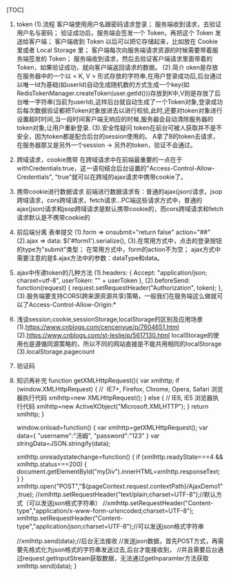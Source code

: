 [TOC]
1. token
	(1).流程
		客户端使用用户名跟密码请求登录；
		服务端收到请求，去验证用户名与密码；
		验证成功后，服务端会签发一个 Token，再把这个 Token 发送给客户端；
		客户端收到 Token 以后可以把它存储起来，比如放在 Cookie 里或者 Local Storage 里；
		客户端每次向服务端请求资源的时候需要带着服务端签发的 Token；
		服务端收到请求，然后去验证客户端请求里面带着的Token，如果验证成功，就向客户端返回请求的数据。
	(2).简介
		oken是存放在服务器中的一个以 < K, V > 形式存放的字符串,在用户登录成功后,后台通过以唯一Id为基础(如userId)自动生成随机数的方式生成一个key(如RedisTokenManager.createToken(user.getId()))存放到K中,V则是存放了后台唯一字符串(当前为userId),这样后台就自动生成了一个Token对象,登录成功后每次数据验证都把Token对象放进去以进行校验,此时,还要对token对象进行设置超时时间,当一段时间客户端无响应的时候,服务器会自动清除服务器的token对象,让用户重新登录.
	(3).安全性疑问
		token在前台可被人获取并不是不安全，因为token都是配合后台的session使用的。
		A拿了B的token去请求，在服务器那又是另外一个session -> 另外的token，验证不会通过。


2. 跨域请求，cookie携带
	在跨域请求中在前端最重要的一点在于withCredentials:true，这一语句结合后台设置的"Access-Control-Allow-Credentials", "true"就可以在跨域的ajax请求中携带cookie了。

3. 携带cookie进行数据请求
前端进行数据请求有：普通的ajax(json)请求，jsop跨域请求，cors跨域请求，fetch请求...PC端这些请求方式中，普通的ajax(json)请求和jsop跨域请求是默认携带cookie的，而cors跨域请求和fetch请求默认是不携带cookie的

4. 前后端分离
	表单提交
	(1).form => onsubmit="return false" action="##"
	(2).ajax =>  data: $('#form1').serialize(),
	(3).在常用方式中，点击的登录按钮的type为"submit"类型；
			在常用方式中，form的action不为空；
			ajax方式中需要注意的是$.ajax方法中的参数：dataType和data。


5. ajax中传递token的几种方法
	(1).headers: {
			Accept: "application/json; charset=utf-8",
			userToken: "" + userToken
		},
	(2).beforeSend: function(request) {
            request.setRequestHeader("Authorization", token);
		},
	(3).服务端要支持CORS(跨来源资源共享)策略，一般我们在服务端这么做就可以了Access-Control-Allow-Origin:*

6. 浅谈session,cookie,sessionStorage,localStorage的区别及应用场景
	(1).https://www.cnblogs.com/cencenyue/p/7604651.html
	(2).https://www.cnblogs.com/st-leslie/p/5617130.html
		localStorage的使用也是遵循同源策略的，所以不同的网站直接是不能共用相同的localStorage
	(3).localStorage.pagecount


7. 验证码



8. 知识再补充
    function getXMLHttpRequest(){
      var xmlhttp;
      if (window.XMLHttpRequest)
      {
      //  IE7+, Firefox, Chrome, Opera, Safari 浏览器执行代码
        xmlhttp=new XMLHttpRequest();
      } else {
      // IE6, IE5 浏览器执行代码
        xmlhttp=new ActiveXObject("Microsoft.XMLHTTP");
      }
      return xmlhttp;
    }

    window.onload=function()
    {
      var xmlhttp=getXMLHttpRequest();
      var data={
        "username":"汤姆",
        "password":"123"
      }
      var stringData=JSON.stringify(data);

      xmlhttp.onreadystatechange=function()
      {
        if (xmlhttp.readyState===4 && xmlhttp.status===200)
        {
          document.getElementById("myDiv").innerHTML=xmlhttp.responseText;
        }
      }
      xmlhttp.open("POST","${pageContext.request.contextPath}/AjaxDemo1",true);
      //xmlhttp.setRequestHeader("text/plain;charset=UTF-8");//默认方式（可以发送json格式字符串）
      //xmlhttp.setRequestHeader("Content-type","application/x-www-form-urlencoded;charset=UTF-8");
      xmlhttp.setRequestHeader("Content-type","application/json;charset=UTF-8");//可以发送json格式字符串

      //xmlhttp.send(data);//后台无法接收
      //发送json数据，首先POST方式，再需要先格式化为json格式的字符串发送过去,后台才能接收到，
      //并且需要后台通过request.getInputStream获取数据，无法通过getInparamter方法获取
      xmlhttp.send(data);
    }



























